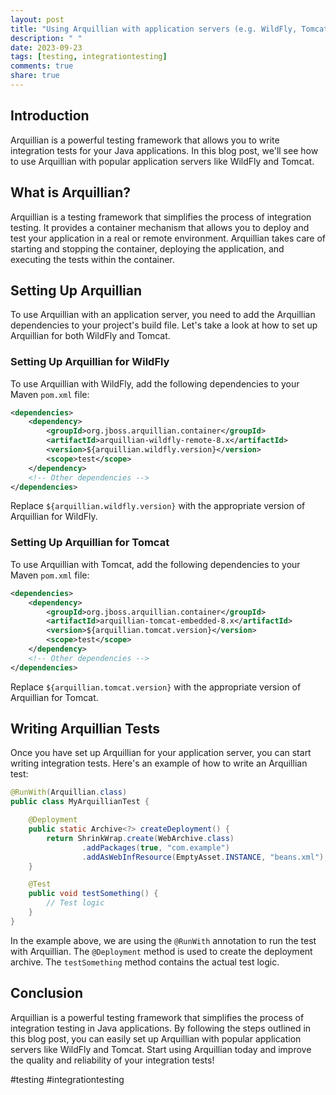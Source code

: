 ```yaml
---
layout: post
title: "Using Arquillian with application servers (e.g. WildFly, Tomcat)"
description: " "
date: 2023-09-23
tags: [testing, integrationtesting]
comments: true
share: true
---
```


## Introduction

Arquillian is a powerful testing framework that allows you to write integration tests for your Java applications. In this blog post, we'll see how to use Arquillian with popular application servers like WildFly and Tomcat.

## What is Arquillian?

Arquillian is a testing framework that simplifies the process of integration testing. It provides a container mechanism that allows you to deploy and test your application in a real or remote environment. Arquillian takes care of starting and stopping the container, deploying the application, and executing the tests within the container.

## Setting Up Arquillian

To use Arquillian with an application server, you need to add the Arquillian dependencies to your project's build file. Let's take a look at how to set up Arquillian for both WildFly and Tomcat.

### Setting Up Arquillian for WildFly

To use Arquillian with WildFly, add the following dependencies to your Maven `pom.xml` file:

```xml
<dependencies>
    <dependency>
        <groupId>org.jboss.arquillian.container</groupId>
        <artifactId>arquillian-wildfly-remote-8.x</artifactId>
        <version>${arquillian.wildfly.version}</version>
        <scope>test</scope>
    </dependency>
    <!-- Other dependencies -->
</dependencies>
```

Replace `${arquillian.wildfly.version}` with the appropriate version of Arquillian for WildFly.

### Setting Up Arquillian for Tomcat

To use Arquillian with Tomcat, add the following dependencies to your Maven `pom.xml` file:

```xml
<dependencies>
    <dependency>
        <groupId>org.jboss.arquillian.container</groupId>
        <artifactId>arquillian-tomcat-embedded-8.x</artifactId>
        <version>${arquillian.tomcat.version}</version>
        <scope>test</scope>
    </dependency>
    <!-- Other dependencies -->
</dependencies>
```

Replace `${arquillian.tomcat.version}` with the appropriate version of Arquillian for Tomcat.

## Writing Arquillian Tests

Once you have set up Arquillian for your application server, you can start writing integration tests. Here's an example of how to write an Arquillian test:

```java
@RunWith(Arquillian.class)
public class MyArquillianTest {

    @Deployment
    public static Archive<?> createDeployment() {
        return ShrinkWrap.create(WebArchive.class)
                .addPackages(true, "com.example")
                .addAsWebInfResource(EmptyAsset.INSTANCE, "beans.xml");
    }

    @Test
    public void testSomething() {
        // Test logic
    }
}
```

In the example above, we are using the `@RunWith` annotation to run the test with Arquillian. The `@Deployment` method is used to create the deployment archive. The `testSomething` method contains the actual test logic.

## Conclusion

Arquillian is a powerful testing framework that simplifies the process of integration testing in Java applications. By following the steps outlined in this blog post, you can easily set up Arquillian with popular application servers like WildFly and Tomcat. Start using Arquillian today and improve the quality and reliability of your integration tests!

#testing #integrationtesting